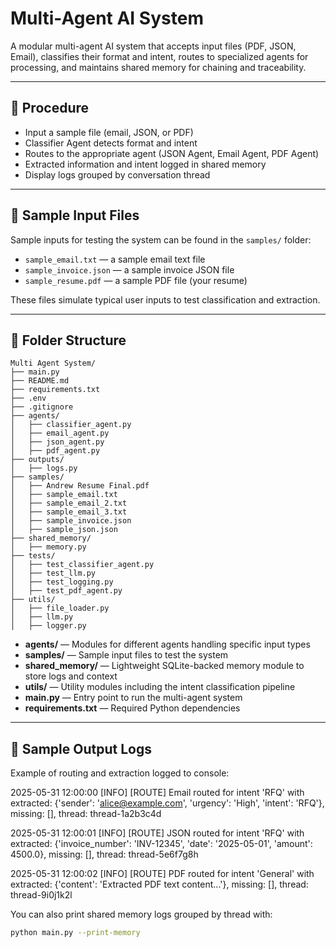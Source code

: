 # Multi-Agent AI System

A modular multi-agent AI system that accepts input files (PDF, JSON, Email), classifies their format and intent, routes to specialized agents for processing, and maintains shared memory for chaining and traceability.

---

## 🎥 Procedure

- Input a sample file (email, JSON, or PDF)  
- Classifier Agent detects format and intent  
- Routes to the appropriate agent (JSON Agent, Email Agent, PDF Agent)  
- Extracted information and intent logged in shared memory  
- Display logs grouped by conversation thread  

---

## 📂 Sample Input Files

Sample inputs for testing the system can be found in the `samples/` folder:

- `sample_email.txt` — a sample email text file  
- `sample_invoice.json` — a sample invoice JSON file  
- `sample_resume.pdf` — a sample PDF file (your resume)  

These files simulate typical user inputs to test classification and extraction.

---

## 📁 Folder Structure

```text
Multi Agent System/
├── main.py
├── README.md
├── requirements.txt
├── .env
├── .gitignore
├── agents/
│   ├── classifier_agent.py
│   ├── email_agent.py
│   ├── json_agent.py
│   ├── pdf_agent.py
├── outputs/
│   ├── logs.py
├── samples/
│   ├── Andrew Resume Final.pdf
│   ├── sample_email.txt
│   ├── sample_email_2.txt
│   ├── sample_email_3.txt
│   ├── sample_invoice.json
│   ├── sample_json.json
├── shared_memory/
│   ├── memory.py
├── tests/
│   ├── test_classifier_agent.py
│   ├── test_llm.py
│   ├── test_logging.py
│   ├── test_pdf_agent.py
├── utils/
│   ├── file_loader.py
│   ├── llm.py
│   ├── logger.py

```

- **agents/** — Modules for different agents handling specific input types  
- **samples/** — Sample input files to test the system  
- **shared_memory/** — Lightweight SQLite-backed memory module to store logs and context  
- **utils/** — Utility modules including the intent classification pipeline  
- **main.py** — Entry point to run the multi-agent system  
- **requirements.txt** — Required Python dependencies  

---

## 📝 Sample Output Logs

Example of routing and extraction logged to console:

2025-05-31 12:00:00 [INFO] [ROUTE] Email routed for intent 'RFQ' with extracted: {'sender': 'alice@example.com', 'urgency': 'High', 'intent': 'RFQ'}, missing: [], thread: thread-1a2b3c4d

2025-05-31 12:00:01 [INFO] [ROUTE] JSON routed for intent 'RFQ' with extracted: {'invoice_number': 'INV-12345', 'date': '2025-05-01', 'amount': 4500.0}, missing: [], thread: thread-5e6f7g8h

2025-05-31 12:00:02 [INFO] [ROUTE] PDF routed for intent 'General' with extracted: {'content': 'Extracted PDF text content...'}, missing: [], thread: thread-9i0j1k2l

You can also print shared memory logs grouped by thread with:

```bash
python main.py --print-memory


```
